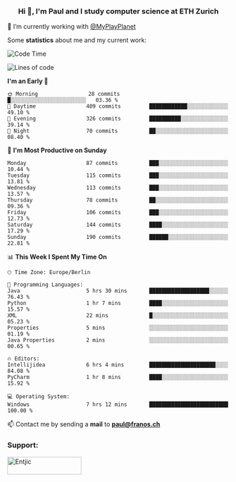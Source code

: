 <h3 align="center">Hi 👋, I'm Paul and I study computer science at ETH Zurich</h3>

🔭 I’m currently working with [@MyPlayPlanet](https://github.com/MyPlayPlanet)
  


Some **statistics** about me and my current work:

<!--START_SECTION:waka-->
![Code Time](http://img.shields.io/badge/Code%20Time-1%2C272%20hrs%2034%20mins-blue)

![Lines of code](https://img.shields.io/badge/From%20Hello%20World%20I%27ve%20Written-1.8%20million%20lines%20of%20code-blue)

**I'm an Early 🐤** 

```text
🌞 Morning                28 commits          █░░░░░░░░░░░░░░░░░░░░░░░░   03.36 % 
🌆 Daytime                409 commits         ████████████░░░░░░░░░░░░░   49.10 % 
🌃 Evening                326 commits         ██████████░░░░░░░░░░░░░░░   39.14 % 
🌙 Night                  70 commits          ██░░░░░░░░░░░░░░░░░░░░░░░   08.40 % 
```
📅 **I'm Most Productive on Sunday** 

```text
Monday                   87 commits          ███░░░░░░░░░░░░░░░░░░░░░░   10.44 % 
Tuesday                  115 commits         ███░░░░░░░░░░░░░░░░░░░░░░   13.81 % 
Wednesday                113 commits         ███░░░░░░░░░░░░░░░░░░░░░░   13.57 % 
Thursday                 78 commits          ██░░░░░░░░░░░░░░░░░░░░░░░   09.36 % 
Friday                   106 commits         ███░░░░░░░░░░░░░░░░░░░░░░   12.73 % 
Saturday                 144 commits         ████░░░░░░░░░░░░░░░░░░░░░   17.29 % 
Sunday                   190 commits         ██████░░░░░░░░░░░░░░░░░░░   22.81 % 
```


📊 **This Week I Spent My Time On** 

```text
🕑︎ Time Zone: Europe/Berlin

💬 Programming Languages: 
Java                     5 hrs 30 mins       ███████████████████░░░░░░   76.43 % 
Python                   1 hr 7 mins         ████░░░░░░░░░░░░░░░░░░░░░   15.57 % 
XML                      22 mins             █░░░░░░░░░░░░░░░░░░░░░░░░   05.23 % 
Properties               5 mins              ░░░░░░░░░░░░░░░░░░░░░░░░░   01.19 % 
Java Properties          2 mins              ░░░░░░░░░░░░░░░░░░░░░░░░░   00.65 % 

🔥 Editors: 
Intellijidea             6 hrs 4 mins        █████████████████████░░░░   84.08 % 
PyCharm                  1 hr 8 mins         ████░░░░░░░░░░░░░░░░░░░░░   15.92 % 

💻 Operating System: 
Windows                  7 hrs 12 mins       █████████████████████████   100.00 % 
```


<!--END_SECTION:waka-->

📫 Contact me by sending a **mail** to **paul@franos.ch**

<h3 align="left">Support:</h3>
<p><a href="https://ko-fi.com/Entjic"> <img align="left" src="https://cdn.ko-fi.com/cdn/kofi3.png?v=3" height="40" width="168" alt="Entjic" /></a></p>
